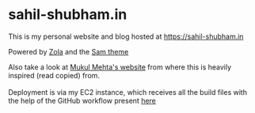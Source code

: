 # sahil-shubham.in

This is my personal website and blog hosted at https://sahil-shubham.in<br/>

Powered by [Zola](https://www.getzola.org/) and the [Sam theme](https://github.com/janbaudisch/zola-sam) <br />

Also take a look at [Mukul Mehta's website](https://github.com/mukul-mehta/mukul-mehta.github.io) from where this is heavily inspired (read copied) from. <br />
<br />
Deployment is via my EC2 instance, which receives all the build files with the help of the GitHub workflow present [here](https://github.com/sahil-shubham/sahil-shubham.in/blob/main/.github/workflows/deploy-action.yml)
